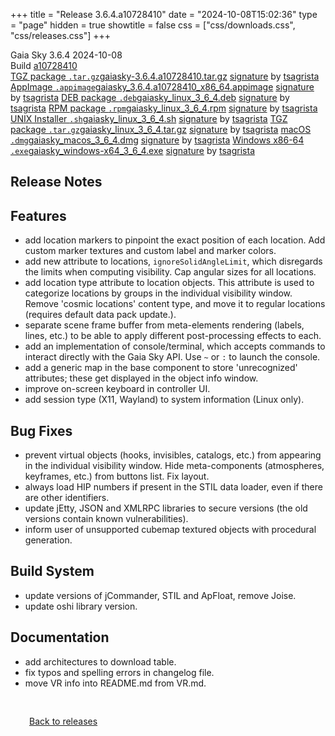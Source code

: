 +++
title = "Release 3.6.4.a10728410"
date = "2024-10-08T15:02:36"
type = "page"
hidden = true
showtitle = false
css = ["css/downloads.css", "css/releases.css"]
+++

<div class="download-container">
<div id="download-title">
<i class="gs-mdi-tag"></i>
Gaia Sky <span class="downloads-version">3.6.4</span> 
<time class="downloads-releasedate" datetime="2024-10-08T15:02:36" title="Published: 2024-10-08T15:02:36"><i class="gs-mdi-calendar"></i> 2024-10-08</time>
<div class="downloads-build">Build <a href='https://codeberg.org/gaiasky/gaiasky/commit/a10728410' target='_blank'>a10728410</a></div></div>
<div class="download-section">
<a href="https://gaia.ari.uni-heidelberg.de/gaiasky/releases/3.6.4.a10728410/gaiasky-3.6.4.a10728410.tar.gz" class="download-button"><i class="gs-mdi-zip-box icon-button"></i> TGZ package <code>.tar.gz</code><span class="download-sub">gaiasky-3.6.4.a10728410.tar.gz</span></a>
<span class="signature">
<a href="https://gaia.ari.uni-heidelberg.de/gaiasky/releases/3.6.4.a10728410/gaiasky-3.6.4.a10728410.tar.gz.sig">signature</a>  by  <a href="https://keyserver.ubuntu.com/pks/lookup?search=0x448C2B189756743013D5F7C22FD2A59C1D734C1F&fingerprint=on&op=index">tsagrista</a>
</span>
<a href="https://gaia.ari.uni-heidelberg.de/gaiasky/releases/3.6.4.a10728410/gaiasky_3.6.4.a10728410_x86_64.appimage" class="download-button"><i class="gs-material-symbols-box icon-button"></i> AppImage <code>.appimage</code><span class="download-sub">gaiasky_3.6.4.a10728410_x86_64.appimage</span></a>
<span class="signature">
<a href="https://gaia.ari.uni-heidelberg.de/gaiasky/releases/3.6.4.a10728410/gaiasky_3.6.4.a10728410_x86_64.appimage.sig">signature</a>  by  <a href="https://keyserver.ubuntu.com/pks/lookup?search=0x448C2B189756743013D5F7C22FD2A59C1D734C1F&fingerprint=on&op=index">tsagrista</a>
</span>
<a href="https://gaia.ari.uni-heidelberg.de/gaiasky/releases/3.6.4.a10728410/gaiasky_linux_3_6_4.deb" class="download-button"><i class="gs-mdi-debian icon-button"></i> DEB package <code>.deb</code><span class="download-sub">gaiasky_linux_3_6_4.deb</span></a>
<span class="signature">
<a href="https://gaia.ari.uni-heidelberg.de/gaiasky/releases/3.6.4.a10728410/gaiasky_linux_3_6_4.deb.sig">signature</a>  by  <a href="https://keyserver.ubuntu.com/pks/lookup?search=0x448C2B189756743013D5F7C22FD2A59C1D734C1F&fingerprint=on&op=index">tsagrista</a>
</span>
<a href="https://gaia.ari.uni-heidelberg.de/gaiasky/releases/3.6.4.a10728410/gaiasky_linux_3_6_4.rpm" class="download-button"><i class="gs-mdi-fedora icon-button"></i> RPM package <code>.rpm</code><span class="download-sub">gaiasky_linux_3_6_4.rpm</span></a>
<span class="signature">
<a href="https://gaia.ari.uni-heidelberg.de/gaiasky/releases/3.6.4.a10728410/gaiasky_linux_3_6_4.rpm.sig">signature</a>  by  <a href="https://keyserver.ubuntu.com/pks/lookup?search=0x448C2B189756743013D5F7C22FD2A59C1D734C1F&fingerprint=on&op=index">tsagrista</a>
</span>
<a href="https://gaia.ari.uni-heidelberg.de/gaiasky/releases/3.6.4.a10728410/gaiasky_linux_3_6_4.sh" class="download-button"><i class="gs-token-unix icon-button"></i> UNIX Installer <code>.sh</code><span class="download-sub">gaiasky_linux_3_6_4.sh</span></a>
<span class="signature">
<a href="https://gaia.ari.uni-heidelberg.de/gaiasky/releases/3.6.4.a10728410/gaiasky_linux_3_6_4.sh.sig">signature</a>  by  <a href="https://keyserver.ubuntu.com/pks/lookup?search=0x448C2B189756743013D5F7C22FD2A59C1D734C1F&fingerprint=on&op=index">tsagrista</a>
</span>
<a href="https://gaia.ari.uni-heidelberg.de/gaiasky/releases/3.6.4.a10728410/gaiasky_linux_3_6_4.tar.gz" class="download-button"><i class="gs-mdi-zip-box icon-button"></i> TGZ package <code>.tar.gz</code><span class="download-sub">gaiasky_linux_3_6_4.tar.gz</span></a>
<span class="signature">
<a href="https://gaia.ari.uni-heidelberg.de/gaiasky/releases/3.6.4.a10728410/gaiasky_linux_3_6_4.tar.gz.sig">signature</a>  by  <a href="https://keyserver.ubuntu.com/pks/lookup?search=0x448C2B189756743013D5F7C22FD2A59C1D734C1F&fingerprint=on&op=index">tsagrista</a>
</span>
<a href="https://gaia.ari.uni-heidelberg.de/gaiasky/releases/3.6.4.a10728410/gaiasky_macos_3_6_4.dmg" class="download-button"><i class="gs-fa6-brands-apple icon-button"></i> macOS <code>.dmg</code><span class="download-sub">gaiasky_macos_3_6_4.dmg</span></a>
<span class="signature">
<a href="https://gaia.ari.uni-heidelberg.de/gaiasky/releases/3.6.4.a10728410/gaiasky_macos_3_6_4.dmg.sig">signature</a>  by  <a href="https://keyserver.ubuntu.com/pks/lookup?search=0x448C2B189756743013D5F7C22FD2A59C1D734C1F&fingerprint=on&op=index">tsagrista</a>
</span>
<a href="https://gaia.ari.uni-heidelberg.de/gaiasky/releases/3.6.4.a10728410/gaiasky_windows-x64_3_6_4.exe" class="download-button"><i class="gs-fa6-brands-windows icon-button"></i> Windows x86-64 <code>.exe</code><span class="download-sub">gaiasky_windows-x64_3_6_4.exe</span></a>
<span class="signature">
<a href="https://gaia.ari.uni-heidelberg.de/gaiasky/releases/3.6.4.a10728410/gaiasky_windows-x64_3_6_4.exe.sig">signature</a>  by  <a href="https://keyserver.ubuntu.com/pks/lookup?search=0x448C2B189756743013D5F7C22FD2A59C1D734C1F&fingerprint=on&op=index">tsagrista</a>
</span>
</div>
</div>

<section class="release-notes">

# Release Notes


## Features
- add location markers to pinpoint the exact position of each location. Add custom marker textures and custom label and marker colors.
- add new attribute to locations, ``ignoreSolidAngleLimit``, which disregards the limits when computing visibility. Cap angular sizes for all locations.
- add location type attribute to location objects. This attribute is used to categorize locations by groups in the individual visibility window. Remove 'cosmic locations' content type, and move it to regular locations (requires default data pack update.).
- separate scene frame buffer from meta-elements rendering (labels, lines, etc.) to be able to apply different post-processing effects to each.
- add an implementation of console/terminal, which accepts commands to interact directly with the Gaia Sky API. Use ``~`` or ``:`` to launch the console.
- add a generic map in the base component to store 'unrecognized' attributes; these get displayed in the object info window.
- improve on-screen keyboard in controller UI.
- add session type (X11, Wayland) to system information (Linux only).

## Bug Fixes
- prevent virtual objects (hooks, invisibles, catalogs, etc.) from appearing in the individual visibility window. Hide meta-components (atmospheres, keyframes, etc.) from buttons list. Fix layout.
- always load HIP numbers if present in the STIL data loader, even if there are other identifiers.
- update jEtty, JSON and XMLRPC libraries to secure versions (the old versions contain known vulnerabilities).
- inform user of unsupported cubemap textured objects with procedural generation.

## Build System
- update versions of jCommander, STIL and ApFloat, remove Joise.
- update oshi library version.

## Documentation
- add architectures to download table.
- fix typos and spelling errors in changelog file.
- move VR info into README.md from VR.md.
</section>


<p class="center-text" style="padding: 30px;"><a href="/downloads/releases"><i class="gs-mdi-arrow-left-bold-circle"></i> Back to releases</a>
</p>
